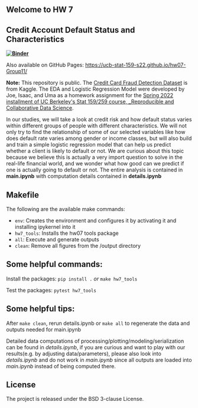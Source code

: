 ## Welcome to HW 7

## Credit Account Default Status and Characteristics

**[![Binder](https://mybinder.org/badge_logo.svg)](https://mybinder.org/v2/gh/UCB-stat-159-s22/hw07-Group11.git/HEAD?labpath=main.ipynb)**

Also available on GitHub Pages: https://ucb-stat-159-s22.github.io/hw07-Group11/

**Note:** This repository is public. The [Credit Card Fraud Detection Dataset](https://www.kaggle.com/datasets/mishra5001/credit-card?datasetId=263888&select=columns_description.csv) is from Kaggle. The EDA and Logistic Regression Model were developed by Joe, Isaac, and Uma as a homework assignment for the [Spring 2022 installment of UC Berkeley's Stat 159/259 course, _Reproducible and Collaborative Data Science](https://ucb-stat-159-s22.github.io).

In our studies, we will take a look at credit risk and how default status varies within different groups of people with different characteristics. We will not only try to find the relationship of some of our selected variables like how does default rate varies among gender or income classes, but will also build and train a simple logistic regression model that can help us predict whether a client is likely to default or not. We are curious about this topic because we believe this is actually a very import question to solve in the real-life financial world, and we wonder what how good can we predict if one is actually going to default or not. The entire analysis is contained in **main.ipynb** with computation details contained in **details.ipynb**


## Makefile
The following are the available make commands:
- `env`: Creates the environment and configures it by activating it and installing ipykernel into it
- `hw7_tools`: Installs the hw07 tools package
- `all`: Execute and generate outputs
- `clean`: Remove all figures from the /output directory

## Some helpful commands:

Install the packages:
``pip install .`` *or* ``make hw7_tools``

Test the packages:
``pytest hw7_tools``


## Some helpful tips:

After ``make clean``, rerun details.ipynb or ``make all`` to regenerate the data and outputs needed for main.ipynb

Detailed data computations of processing/plotting/modeling/serialization can be found in *details.ipynb*, if you are curious and want to play with our results(e.g. by adjusting data/parameters), please also look into *details.ipynb* and do not work in *main.ipynb* since all outputs are loaded into *main.ipynb* instead of being computed there.

## License
The project is released under the BSD 3-clause License.

